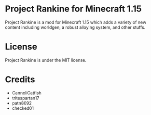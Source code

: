 # Project Rankine for Minecraft 1.15 #
Project Rankine is a mod for Minecraft 1.15 which adds a variety of new content including worldgen, a robust alloying system,
and other stuffs.

# License #
Project Rankine is under the MIT license.

# Credits #
* CannoliCatfish
* tritespartan17
* patn8092
* checked01